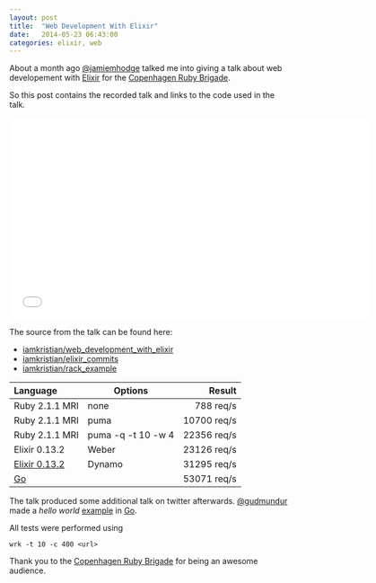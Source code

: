 ```yaml
---
layout: post
title:  "Web Development With Elixir"
date:   2014-05-23 06:43:00
categories: elixir, web
---
```

About a month ago [@jamiemhodge](https://twitter.com/jamiemhodge) talked me
into giving a talk about web developement with [Elixir](http://elixir-lang.org)
for the [Copenhagen Ruby Brigade](http://copenhagenrb.dk/).

So this post contains the recorded talk and links to the code used in the talk.

 <iframe width="640" height="360" src="//www.youtube.com/embed/mh6kNxoO19A?rel=0" frameborder="0" allowfullscreen></iframe>

The source from the talk can be found here:

* [iamkristian/web_development_with_elixir](https://github.com/iamkristian/web_development_with_elixir_talk)
* [iamkristian/elixir_commits](https://github.com/iamkristian/elixir_commits)
* [iamkristian/rack_example](https://github.com/iamkristian/rack_example)


| Language | Options | Result |
|:---------|-------|------:|
|Ruby 2.1.1 MRI|none|788 req/s|
|Ruby 2.1.1 MRI|puma|10700 req/s|
|Ruby 2.1.1 MRI|puma -q -t 10 -w 4 | 22356 req/s|
|Elixir 0.13.2| Weber | 23126 req/s|
|[Elixir 0.13.2](https://gist.github.com/gudmundur/0513a965c1cf6b8a7327)| Dynamo | 31295 req/s|
|[Go](https://gist.github.com/gudmundur/0513a965c1cf6b8a7327)| | 53071 req/s|

The talk produced some additional talk on twitter afterwards.
[@gudmundur](https://twitter.com/gudmundur) made a _hello world_
[example](https://gist.github.com/gudmundur/0513a965c1cf6b8a7327) in [Go](http://golang.org/).

All tests were performed using

```
wrk -t 10 -c 400 <url>
```

Thank you to the [Copenhagen Ruby Brigade](http://copenhagenrb.dk) for being an awesome audience.
